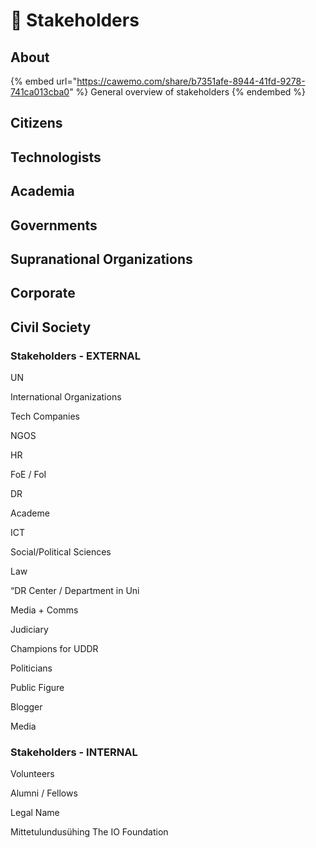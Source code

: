 # 🚧 Stakeholders

## About



{% embed url="https://cawemo.com/share/b7351afe-8944-41fd-9278-741ca013cba0" %}
General overview of stakeholders
{% endembed %}

## Citizens



## Technologists



## Academia



## Governments



## Supranational Organizations



## Corporate



## Civil Society





### Stakeholders - EXTERNAL <a href="#_gry72hppmqg0" id="_gry72hppmqg0"></a>

UN

International Organizations

Tech Companies

NGOS

HR

FoE / FoI

DR

Academe

ICT

Social/Political Sciences

Law

“DR Center / Department in Uni

Media + Comms

Judiciary

Champions for UDDR

Politicians

Public Figure

Blogger

Media

### Stakeholders - INTERNAL <a href="#_phv30z9zi46m" id="_phv30z9zi46m"></a>

Volunteers

Alumni / Fellows

Legal Name

Mittetulundusühing The IO Foundation

